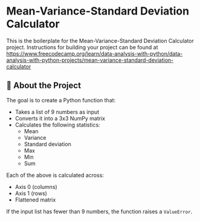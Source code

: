 # Mean-Variance-Standard Deviation Calculator

This is the boilerplate for the Mean-Variance-Standard Deviation Calculator project. Instructions for building your project can be found at https://www.freecodecamp.org/learn/data-analysis-with-python/data-analysis-with-python-projects/mean-variance-standard-deviation-calculator

## 🧠 About the Project

The goal is to create a Python function that:
- Takes a list of 9 numbers as input
- Converts it into a 3x3 NumPy matrix
- Calculates the following statistics:
  - Mean
  - Variance
  - Standard deviation
  - Max
  - Min
  - Sum

Each of the above is calculated across:
- Axis 0 (columns)
- Axis 1 (rows)
- Flattened matrix

If the input list has fewer than 9 numbers, the function raises a `ValueError`.